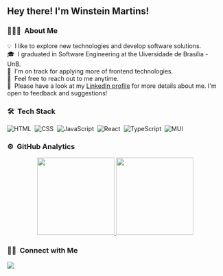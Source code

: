<h2>Hey there! I'm Winstein Martins!</h2>

### 👨🏻‍💻 &nbsp;About Me

💡 &nbsp;I like to explore new technologies and develop software solutions.\
🎓 &nbsp;I graduated in Software Engineering at the Uiversidade de Brasília - UnB.\
🌱 &nbsp;I'm on track for applying more of frontend technologies.\
💬 &nbsp;Feel free to reach out to me anytime.\
📄 &nbsp;Please have a look at my [LinkedIn profile](https://www.linkedin.com/in/winstein-martins/) for more details about me. I'm open to feedback and suggestions!

### 🛠 &nbsp;Tech Stack

![HTML](https://img.shields.io/badge/-HTML-05122A?style=flat&logo=HTML5)&nbsp;
![CSS](https://img.shields.io/badge/-CSS-05122A?style=flat&logo=CSS3&logoColor=1572B6)&nbsp;
![JavaScript](https://img.shields.io/badge/-JavaScript-05122A?style=flat&logo=javascript)&nbsp;
![React](https://img.shields.io/badge/-React-05122A?style=flat&logo=react)&nbsp;
![TypeScript](https://img.shields.io/badge/-TypeScript-05122A?style=flat&logo=typescript)&nbsp;
![MUI](https://img.shields.io/badge/-MUI-05122A?style=flat&logo=mui)&nbsp;

### ⚙️ &nbsp;GitHub Analytics

<p align="center">
<a href="https://github.com/winstein27">
  <img height="180em" src="https://github-readme-stats-eight-theta.vercel.app/api?username=winstein27&show_icons=true&theme=algolia&include_all_commits=true&count_private=true"/>
  <img height="180em" src="https://github-readme-stats-eight-theta.vercel.app/api/top-langs/?username=winstein27&layout=compact&langs_count=8&theme=algolia"/>
</a>
</p>

### 🤝🏻 &nbsp;Connect with Me

<p align="center">

<a href="https://www.linkedin.com/in/winstein-martins/"><img src="https://img.shields.io/badge/-Winstein%20Martins-0077B5?style=flat&logo=Linkedin&logoColor=white"/></a>
</p>
